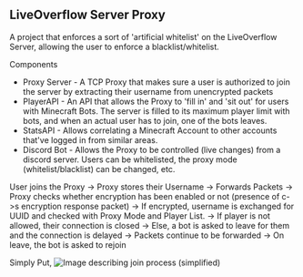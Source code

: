 LiveOverflow Server Proxy
------------
A project that enforces a sort of 'artificial whitelist' on the LiveOverflow Server, allowing the user to enforce a blacklist/whitelist.

Components
- Proxy Server - A TCP Proxy that makes sure a user is authorized to join the server by extracting their username from unencrypted packets
- PlayerAPI - An API that allows the Proxy to 'fill in' and 'sit out' for users with Minecraft Bots. The server is filled to its maximum player limit with bots, and when an actual user has to join, one of the bots leaves.
- StatsAPI - Allows correlating a Minecraft Account to other accounts that've logged in from similar areas.
- Discord Bot - Allows the Proxy to be controlled (live changes) from a discord server. Users can be whitelisted, the proxy mode (whitelist/blacklist) can be changed, etc.

User joins the Proxy -> Proxy stores their Username -> Forwards Packets -> Proxy checks whether encryption has been enabled or not (presence of c->s encryption response packet) -> If encrypted, username is exchanged for UUID and checked with Proxy Mode and Player List. -> If player is not allowed, their connection is closed -> Else, a bot is asked to leave for them and the connection is delayed -> Packets continue to be forwarded -> On leave, the bot is asked to rejoin

Simply Put,
![Image describing join process (simplified)](https://i.imgur.com/u1mqq7s.png)